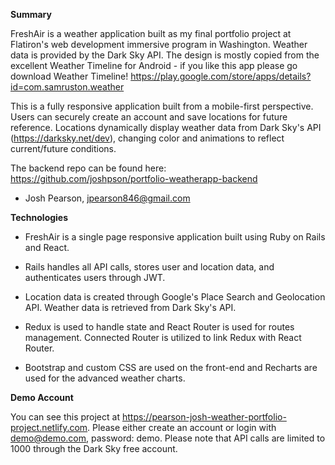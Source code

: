 **Summary**

FreshAir is a weather application built as my final portfolio project at Flatiron's web development immersive program in Washington. Weather data is provided by the Dark Sky API. The design is mostly copied from the excellent Weather Timeline for Android - if you like this app please go download Weather Timeline! https://play.google.com/store/apps/details?id=com.samruston.weather

This is a fully responsive application built from a mobile-first perspective. Users can securely create an account and save locations for future reference. Locations dynamically display weather data from Dark Sky's API (https://darksky.net/dev), changing color and animations to reflect current/future conditions.

The backend repo can be found here: https://github.com/joshpson/portfolio-weatherapp-backend

- Josh Pearson, jpearson846@gmail.com

**Technologies**

- FreshAir is a single page responsive application built using Ruby on Rails and React.

- Rails handles all API calls, stores user and location data, and authenticates users through JWT.

- Location data is created through Google's Place Search and Geolocation API. Weather data is retrieved from Dark Sky's API.

- Redux is used to handle state and React Router is used for routes management. Connected Router is utilized to link Redux with React Router.

- Bootstrap and custom CSS are used on the front-end and Recharts are used for the advanced weather charts.

**Demo Account**

You can see this project at https://pearson-josh-weather-portfolio-project.netlify.com. Please either create an account or login with demo@demo.com, password: demo. Please note that API calls are limited to 1000 through the Dark Sky free account. 
